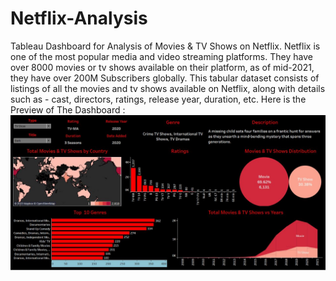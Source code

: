 # Netflix-Analysis
Tableau Dashboard for Analysis of Movies &amp; TV Shows on Netflix.
Netflix is one of the most popular media and video streaming platforms. They have over 8000 movies or tv shows available on their platform, as of mid-2021, they have over 200M Subscribers globally. This tabular dataset consists of listings of all the movies and tv shows available on Netflix, along with details such as - cast, directors, ratings, release year, duration, etc.
Here is the Preview of The Dashboard :
![Alt Text](netflix_dashboard.jpg)
